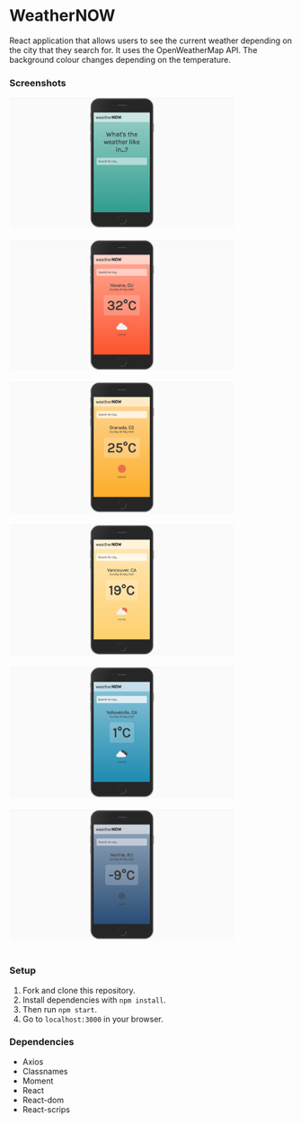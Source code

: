 # WeatherNOW

React application that allows users to see the current weather depending on the city that they search for. It uses the OpenWeatherMap API. The background colour changes depending on the temperature.

### Screenshots
 <img src="docs/Landing page.png" width="400"/><br /><br />
 <img src="docs/Havana.png" width="400"/><br /><br />
 <img src="docs/Granada.png" width="400"/><br /><br />
 <img src="docs/Vancouver.png" width="400"/><br /><br />
 <img src="docs/Yellowknife.png" width="400"/><br /><br />
 <img src="docs/Norilsk.png" width="400"/><br /><br />

### Setup

1. Fork and clone this repository.
2. Install dependencies with `npm install`.
3. Then run `npm start`.
4. Go to `localhost:3000` in your browser.

### Dependencies

- Axios
- Classnames
- Moment
- React
- React-dom
- React-scrips
